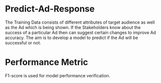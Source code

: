 # Predict-Ad-Response

The Training Data consists of different attributes of target audience as well as the Ad which is being shown. If the Stakeholders know about the success of a particular Ad then can suggest certain changes to improve Ad accuracy. The aim is to develop a model to predict if the Ad will be successful or not.

# Performance Metric
F1-score is used for model performance verification.
